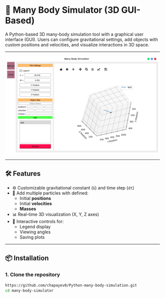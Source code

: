 # 🌌 Many Body Simulator (3D GUI-Based)

A Python-based 3D many-body simulation tool with a graphical user interface (GUI). Users can configure gravitational settings, add objects with custom positions and velocities, and visualize interactions in 3D space.

---

![Simulator Screenshot](MANYBODY.PNG)

---

## 🛠 Features

- ⚙️ Customizable gravitational constant (`G`) and time step (`dt`)
- 🎯 Add multiple particles with defined:
  - Initial **positions**
  - Initial **velocities**
  - **Masses**
- 📊 Real-time 3D visualization (X, Y, Z axes)
- 📌 Interactive controls for:
  - Legend display
  - Viewing angles
  - Saving plots

---

## 📦 Installation

### 1. Clone the repository

```bash
https://github.com/chapayev0/Python-many-body-simulation.git
cd many-body-simulator
